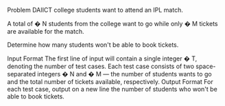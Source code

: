 Problem
DAIICT college students want to attend an IPL match.

A total of 
�
N students from the college want to go while only 
�
M tickets are available for the match.

Determine how many students won't be able to book tickets.

Input Format
The first line of input will contain a single integer 
�
T, denoting the number of test cases.
Each test case consists of two space-separated integers 
�
N and 
�
M — the number of students wants to go and the total number of tickets available, respectively.
Output Format
For each test case, output on a new line the number of students who won't be able to book tickets.